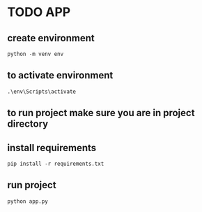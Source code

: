 # TODO APP


## create environment
    python -m venv env

## to activate environment
    .\env\Scripts\activate


## to run project make sure you are in project directory 

## install requirements
    pip install -r requirements.txt

## run project
    python app.py
